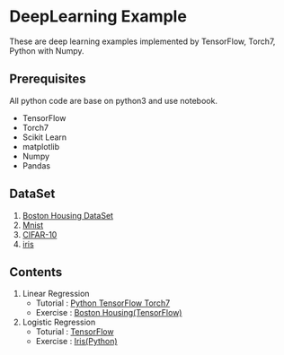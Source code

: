 # DeepLearning Example

These are deep learning examples implemented by TensorFlow, Torch7, Python with Numpy. 


## Prerequisites

All python code are base on python3 and use notebook. 

- TensorFlow
- Torch7
- Scikit Learn
- matplotlib
- Numpy
- Pandas

## DataSet

1. [Boston Housing DataSet](https://archive.ics.uci.edu/ml/datasets/Housing)
2. [Mnist](http://yann.lecun.com/exdb/mnist/)
3. [CIFAR-10](https://www.cs.toronto.edu/~kriz/cifar.html)
4. [iris](http://archive.ics.uci.edu/ml/datasets/Iris)

## Contents

1. Linear Regression
	- Tutorial : 
	[ Python ](https://github.com/DongjunLee/DeepLearning-Example/blob/master/1.Linear_Regression/Python.ipynb)
	[ TensorFlow ](https://github.com/DongjunLee/DeepLearning-Example/blob/master/1.Linear_Regression/TensorFlow.ipynb) 
	[ Torch7 ](https://github.com/DongjunLee/DeepLearning-Example/blob/master/1.Linear_Regression/Torch.ipynb)
	- Exercise : 
	[ Boston Housing(TensorFlow) ](https://github.com/DongjunLee/DeepLearning-Example/blob/master/1.Linear_Regression/Exercise-Boston_Housing_Problem(TensorFlow).ipynb)
2. Logistic Regression
	- Toturial : 
	[ TensorFlow ](https://github.com/DongjunLee/DeepLearning-Example/blob/master/2.Logistic_Regression/TensorFlow.ipynb) 
	- Exercise : 
	[ Iris(Python) ](https://github.com/DongjunLee/DeepLearning-Example/blob/master/2.Logistic_Regression/Iris(Python).ipynb) 

